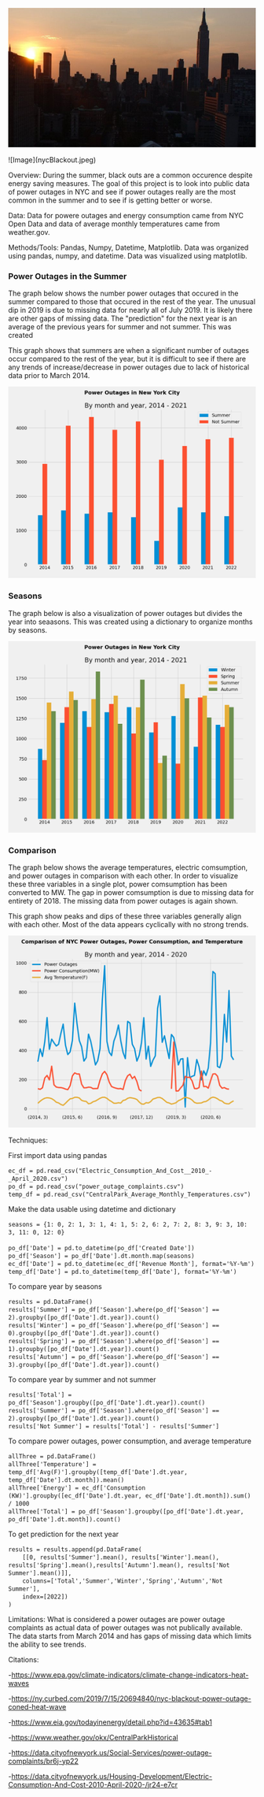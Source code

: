 <p align="center">
  <img src="nycBlackout.jpeg">
</p>
![Image](nycBlackout.jpeg)

Overview: During the summer, black outs are a common occurence despite energy saving measures. The goal of this project is to look into public data of power outages in NYC and see if power outages really are the most common in the summer and to see if is getting better or worse.

Data: Data for powere outages and energy consumption came from NYC Open Data and data of average monthly temperatures came from weather.gov.

Methods/Tools: Pandas, Numpy, Datetime, Matplotlib. Data was organized using pandas, numpy, and datetime. Data was visualized using matplotlib. 

### Power Outages in the Summer
The graph below shows the number power outages that occured in the summer compared to those that occured in the rest of the year. The unusual dip in 2019 is due to missing data for nearly all of July 2019. It is likely there are other gaps of missing data. The "prediction" for the next year is an average of the previous years for summer and not summer. This was created 

This graph shows that summers are when a significant number of outages occur compared to the rest of the year, but it is difficult to see if there are any trends of increase/decrease in power outages due to lack of historical data prior to March 2014.

![Image](SummerNotSummer.png)

### Seasons
The graph below is also a visualization of power outages but divides the year into seaasons. This was created using a dictionary to organize months by seasons.


![Image](Seasons.png)

### Comparison
The graph below shows the average temperatures, electric comsumption, and power outages in comparison with each other. In order to visualize these three variables in a single plot, power comsumption has been converted to MW. The gap in power comsumption is due to missing data for entirety of 2018. The missing data from power outages is again shown. 

This graph show peaks and dips of these three variables generally align with each other. Most of the data appears cyclically with no strong trends. 

![Image](AllThreeThings.png)


Techniques:

First import data using pandas
```
ec_df = pd.read_csv("Electric_Consumption_And_Cost__2010_-_April_2020.csv")
po_df = pd.read_csv("power_outage_complaints.csv")
temp_df = pd.read_csv("CentralPark_Average_Monthly_Temperatures.csv")

```
Make the data usable using datetime and dictionary
```
seasons = {1: 0, 2: 1, 3: 1, 4: 1, 5: 2, 6: 2, 7: 2, 8: 3, 9: 3, 10: 3, 11: 0, 12: 0}

po_df['Date'] = pd.to_datetime(po_df['Created Date'])
po_df['Season'] = po_df['Date'].dt.month.map(seasons)
ec_df['Date'] = pd.to_datetime(ec_df['Revenue Month'], format='%Y-%m')
temp_df['Date'] = pd.to_datetime(temp_df['Date'], format='%Y-%m')
```

To compare year by seasons
```
results = pd.DataFrame()
results['Summer'] = po_df['Season'].where(po_df['Season'] == 2).groupby([po_df['Date'].dt.year]).count()
results['Winter'] = po_df['Season'].where(po_df['Season'] == 0).groupby([po_df['Date'].dt.year]).count()
results['Spring'] = po_df['Season'].where(po_df['Season'] == 1).groupby([po_df['Date'].dt.year]).count()
results['Autumn'] = po_df['Season'].where(po_df['Season'] == 3).groupby([po_df['Date'].dt.year]).count()
```

To compare year by summer and not summer
```
results['Total'] = po_df['Season'].groupby([po_df['Date'].dt.year]).count()
results['Summer'] = po_df['Season'].where(po_df['Season'] == 2).groupby([po_df['Date'].dt.year]).count()
results['Not Summer'] = results['Total'] - results['Summer']
```

To compare power outages, power consumption, and average temperature
```
allThree = pd.DataFrame()
allThree['Temperature'] = temp_df['Avg(F)'].groupby([temp_df['Date'].dt.year, temp_df['Date'].dt.month]).mean()
allThree['Energy'] = ec_df['Consumption (KW)'].groupby([ec_df['Date'].dt.year, ec_df['Date'].dt.month]).sum() / 1000
allThree['Total'] = po_df['Season'].groupby([po_df['Date'].dt.year, po_df['Date'].dt.month]).count()
```
To get prediction for the next year
```
results = results.append(pd.DataFrame(
    [[0, results['Summer'].mean(), results['Winter'].mean(), results['Spring'].mean(),results['Autumn'].mean(), results['Not Summer'].mean()]],
    columns=['Total','Summer','Winter','Spring','Autumn','Not Summer'],
    index=[2022])
)
```

Limitations: 
What is considered a power outages are power outage complaints as actual data of power outages was not publically available. The data starts from March 2014 and has gaps of missing data which limits the ability to see trends. 

Citations:

-https://www.epa.gov/climate-indicators/climate-change-indicators-heat-waves

-https://ny.curbed.com/2019/7/15/20694840/nyc-blackout-power-outage-coned-heat-wave

-https://www.eia.gov/todayinenergy/detail.php?id=43635#tab1

-https://www.weather.gov/okx/CentralParkHistorical

-https://data.cityofnewyork.us/Social-Services/power-outage-complaints/br6j-yp22

-https://data.cityofnewyork.us/Housing-Development/Electric-Consumption-And-Cost-2010-April-2020-/jr24-e7cr
